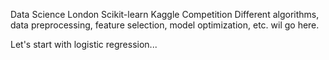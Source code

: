 Data Science London Scikit-learn Kaggle Competition
Different algorithms, data preprocessing, feature selection, model optimization, etc. wil go here.

Let's start with logistic regression...
